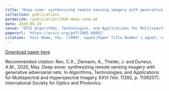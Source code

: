 ```yaml
---
title: "Deep snow: synthesizing remote sensing imagery with generative adversarial nets"
collection: publications
permalink: /publication/2020-deep-snow.md
date: 2020-05-19
venue: 'SPIE Algorithms, Technologies, and Applications for Multispectral and Hyperspectral Imagery XXVI'
paperurl: 'https://arxiv.org/pdf/2005.08892'
citation: 'Your Name, You. (2009). &quot;Paper Title Number 1.&quot; <i>Journal 1</i>. 1(1).'
---
```


[Download paper here](https://arxiv.org/pdf/2005.08892')

Recommended citation: Ren, C.X., Ziemann, A., Theiler, J. and Durieux, A.M., 2020, May. Deep snow: synthesizing remote sensing imagery with generative adversarial nets. In Algorithms, Technologies, and Applications for Multispectral and Hyperspectral Imagery XXVI (Vol. 11392, p. 113920T). International Society for Optics and Photonics.